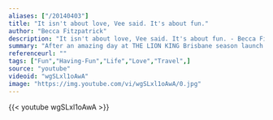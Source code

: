 ```yaml
---
aliases: ["/20140403"]
title: "It isn't about love, Vee said. It's about fun."
author: "Becca Fitzpatrick"
description: "It isn't about love, Vee said. It's about fun. - Becca Fitzpatrick quotes from GetInspired365.com"
summary: "After an amazing day at THE LION KING Brisbane season launch announcement, members of our Australian cast felt so elated they decided to sing the 'Circle of Life' prior to take off on their flight back to Sydney!  So sit back and enjoy the amazing flash mob."
referenceurl: ""
tags: ["Fun","Having-Fun","Life","Love","Travel",]
source: "youtube"
videoid: "wgSLxl1oAwA"
image: "https://img.youtube.com/vi/wgSLxl1oAwA/0.jpg"
---
```


{{< youtube wgSLxl1oAwA >}}

